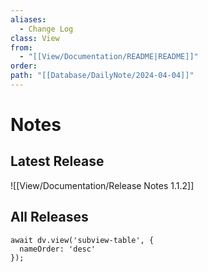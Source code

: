 ```yaml
---
aliases:
  - Change Log
class: View
from:
  - "[[View/Documentation/README|README]]"
order:
path: "[[Database/DailyNote/2024-04-04]]"
---
```

# Notes

## Latest Release

![[View/Documentation/Release Notes 1.1.2]]

## All Releases

```dataviewjs
await dv.view('subview-table', {
  nameOrder: 'desc'
});
```
